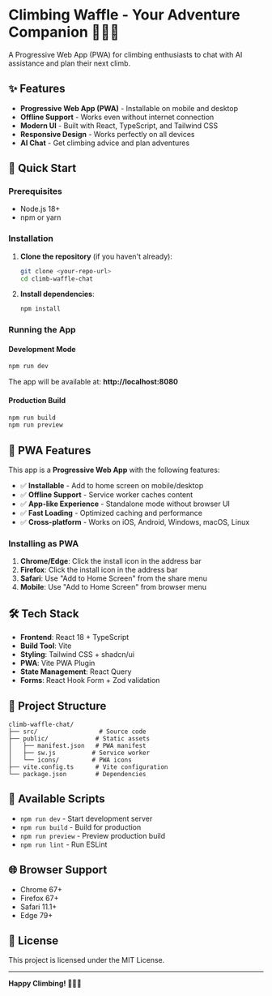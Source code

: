 # Climbing Waffle - Your Adventure Companion 🧗‍♀️🧇

A Progressive Web App (PWA) for climbing enthusiasts to chat with AI assistance and plan their next climb.

## ✨ Features

- **Progressive Web App (PWA)** - Installable on mobile and desktop
- **Offline Support** - Works even without internet connection
- **Modern UI** - Built with React, TypeScript, and Tailwind CSS
- **Responsive Design** - Works perfectly on all devices
- **AI Chat** - Get climbing advice and plan adventures

## 🚀 Quick Start

### Prerequisites

- Node.js 18+ 
- npm or yarn

### Installation

1. **Clone the repository** (if you haven't already):
   ```bash
   git clone <your-repo-url>
   cd climb-waffle-chat
   ```

2. **Install dependencies**:
   ```bash
   npm install
   ```

### Running the App

#### Development Mode
```bash
npm run dev
```
The app will be available at: **http://localhost:8080**

#### Production Build
```bash
npm run build
npm run preview
```

## 📱 PWA Features

This app is a **Progressive Web App** with the following features:

- ✅ **Installable** - Add to home screen on mobile/desktop
- ✅ **Offline Support** - Service worker caches content
- ✅ **App-like Experience** - Standalone mode without browser UI
- ✅ **Fast Loading** - Optimized caching and performance
- ✅ **Cross-platform** - Works on iOS, Android, Windows, macOS, Linux

### Installing as PWA

1. **Chrome/Edge**: Click the install icon in the address bar
2. **Firefox**: Click the install icon in the address bar
3. **Safari**: Use "Add to Home Screen" from the share menu
4. **Mobile**: Use "Add to Home Screen" from browser menu

## 🛠️ Tech Stack

- **Frontend**: React 18 + TypeScript
- **Build Tool**: Vite
- **Styling**: Tailwind CSS + shadcn/ui
- **PWA**: Vite PWA Plugin
- **State Management**: React Query
- **Forms**: React Hook Form + Zod validation

## 📁 Project Structure

```
climb-waffle-chat/
├── src/                 # Source code
├── public/             # Static assets
│   ├── manifest.json   # PWA manifest
│   ├── sw.js          # Service worker
│   └── icons/         # PWA icons
├── vite.config.ts      # Vite configuration
└── package.json        # Dependencies
```

## 🔧 Available Scripts

- `npm run dev` - Start development server
- `npm run build` - Build for production
- `npm run preview` - Preview production build
- `npm run lint` - Run ESLint

## 🌐 Browser Support

- Chrome 67+
- Firefox 67+
- Safari 11.1+
- Edge 79+

## 📝 License

This project is licensed under the MIT License.

---

**Happy Climbing! 🧗‍♀️🧇**
